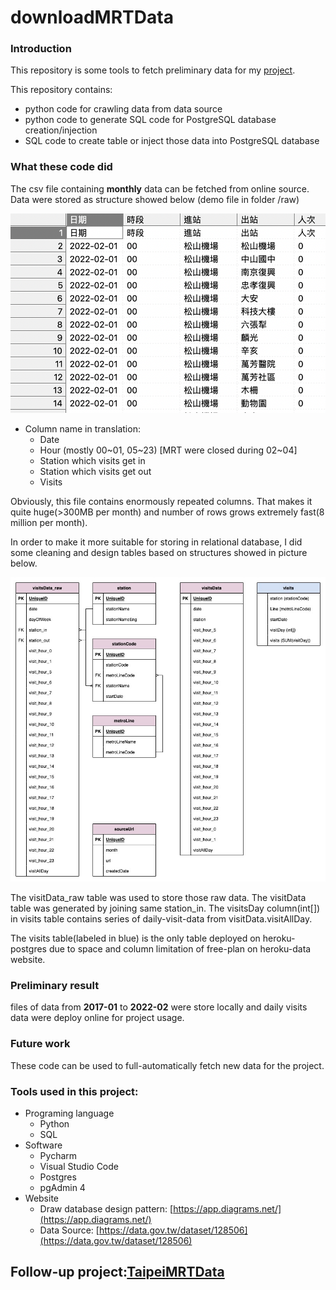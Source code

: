 # downloadMRTData

### Introduction

This repository is some tools to fetch preliminary data for my [project](https://github.com/ker07/TaipeiMRTData).

This repository contains:

- python code for crawling data from data source
- python code to generate SQL code for PostgreSQL database creation/injection
- SQL code to create table or inject those data into PostgreSQL database

### What these code did

The csv file containing **monthly** data can be fetched from online source. Data were stored as structure showed below (demo file in folder  /raw)

![raw.png](./README/raw.png)

- Column name in translation:
    - Date
    - Hour (mostly 00~01, 05~23) [MRT were closed during 02~04]
    - Station which visits get in
    - Station which visits get out
    - Visits

Obviously, this file contains enormously repeated columns. That makes it quite huge(>300MB per month) and number of rows grows extremely fast(8 million per month).

In order to make it more suitable for storing in relational database, I did some cleaning and design tables based on structures showed in picture below.

![dbDesign.jpg](./README/dbDesign.jpg)

The visitData_raw table was used to store those raw data. The visitData table was generated by joining same station_in. The visitsDay column(int[]) in visits table contains series of daily-visit-data from visitData.visitAllDay.

The visits table(labeled in blue) is the only table deployed on heroku-postgres due to space and column limitation of free-plan on heroku-data website.

### Preliminary result

files of data from **2017-01** to **2022-02** were store locally and daily visits data were deploy online for project usage.

### Future work

These code can be used to full-automatically fetch new data for the project.

### Tools used in this project:

- Programing language
    - Python
    - SQL
- Software
    - Pycharm
    - Visual Studio Code
    - Postgres
    - pgAdmin 4
- Website
    - Draw database design pattern: [https://app.diagrams.net/](https://app.diagrams.net/)
    - Data Source: [https://data.gov.tw/dataset/128506](https://data.gov.tw/dataset/128506)

## Follow-up project:[TaipeiMRTData](https://github.com/ker07/TaipeiMRTData)